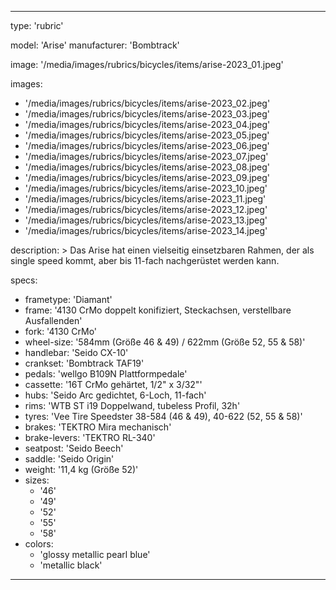 ---

type: 'rubric'


model: 'Arise'
manufacturer: 'Bombtrack'

image: '/media/images/rubrics/bicycles/items/arise-2023_01.jpeg'

images:
  - '/media/images/rubrics/bicycles/items/arise-2023_02.jpeg'
  - '/media/images/rubrics/bicycles/items/arise-2023_03.jpeg'
  - '/media/images/rubrics/bicycles/items/arise-2023_04.jpeg'
  - '/media/images/rubrics/bicycles/items/arise-2023_05.jpeg'
  - '/media/images/rubrics/bicycles/items/arise-2023_06.jpeg'
  - '/media/images/rubrics/bicycles/items/arise-2023_07.jpeg'
  - '/media/images/rubrics/bicycles/items/arise-2023_08.jpeg'
  - '/media/images/rubrics/bicycles/items/arise-2023_09.jpeg'
  - '/media/images/rubrics/bicycles/items/arise-2023_10.jpeg'
  - '/media/images/rubrics/bicycles/items/arise-2023_11.jpeg'
  - '/media/images/rubrics/bicycles/items/arise-2023_12.jpeg'
  - '/media/images/rubrics/bicycles/items/arise-2023_13.jpeg'
  - '/media/images/rubrics/bicycles/items/arise-2023_14.jpeg'

description: >
    Das Arise hat einen vielseitig einsetzbaren Rahmen, der als single speed kommt, aber bis 11-fach nachgerüstet werden kann.

specs:
  - frametype: 'Diamant'
  - frame: '4130 CrMo doppelt konifiziert, Steckachsen, verstellbare Ausfallenden'
  - fork: '4130 CrMo'
  - wheel-size: '584mm (Größe 46 & 49) / 622mm (Größe 52, 55 & 58)'
  - handlebar: 'Seido CX-10'
  - crankset: 'Bombtrack TAF19'
  - pedals: 'wellgo B109N Plattformpedale'
  - cassette: '16T CrMo gehärtet, 1/2" x 3/32"'
  - hubs: 'Seido Arc gedichtet, 6-Loch, 11-fach'
  - rims: 'WTB ST i19 Doppelwand, tubeless Profil, 32h'
  - tyres: 'Vee Tire Speedster 38-584 (46 & 49), 40-622 (52, 55 & 58)'
  - brakes: 'TEKTRO Mira mechanisch'
  - brake-levers: 'TEKTRO RL-340'
  - seatpost: 'Seido Beech'
  - saddle: 'Seido Origin'
  - weight: '11,4 kg (Größe 52)'
  - sizes:
    - '46'
    - '49'
    - '52'
    - '55'
    - '58'
  - colors:
    - 'glossy metallic pearl blue'
    - 'metallic black'


---
